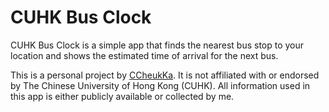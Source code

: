 # CUHK Bus Clock

CUHK Bus Clock is a simple app that finds the nearest bus stop to your location and shows the estimated time of arrival for the next bus.  

This is a personal project by [CCheukKa](https://github.com/CCheukKa). It is not affiliated with or endorsed by The Chinese University of Hong Kong (CUHK). All information used in this app is either publicly available or collected by me.